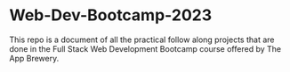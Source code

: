 # Web-Dev-Bootcamp-2023
This repo is a document of all the practical follow along projects that are done in the Full Stack Web Development Bootcamp course offered by The App Brewery.

